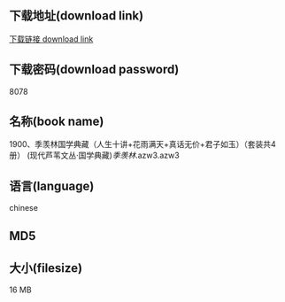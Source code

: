 ## 下载地址(download link)
[下载链接 download link](https://tutu365.netlify.app/?s=1900%E3%80%81%E5%AD%A3%E7%BE%A1%E6%9E%97%E5%9B%BD%E5%AD%A6%E5%85%B8%E8%97%8F%EF%BC%88%E4%BA%BA%E7%94%9F%E5%8D%81%E8%AE%B2%2B%E8%8A%B1%E9%9B%A8%E6%BB%A1%E5%A4%A9%2B%E7%9C%9F%E8%AF%9D%E6%97%A0%E4%BB%B7%2B%E5%90%9B%E5%AD%90%E5%A6%82%E7%8E%89%EF%BC%89%EF%BC%88%E5%A5%97%E8%A3%85%E5%85%B14%E5%86%8C%EF%BC%89+%28%E7%8E%B0%E4%BB%A3%E8%8A%A6%E8%8B%87%E6%96%87%E4%B8%9B%C2%B7%E5%9B%BD%E5%AD%A6%E5%85%B8%E8%97%8F%29_%E5%AD%A3%E7%BE%A1%E6%9E%97_.azw3)

## 下载密码(download password)
8078

## 名称(book name)
1900、季羡林国学典藏（人生十讲+花雨满天+真话无价+君子如玉）（套装共4册） (现代芦苇文丛·国学典藏)_季羡林_.azw3.azw3

## 语言(language)
chinese

## MD5


## 大小(filesize)
16 MB
